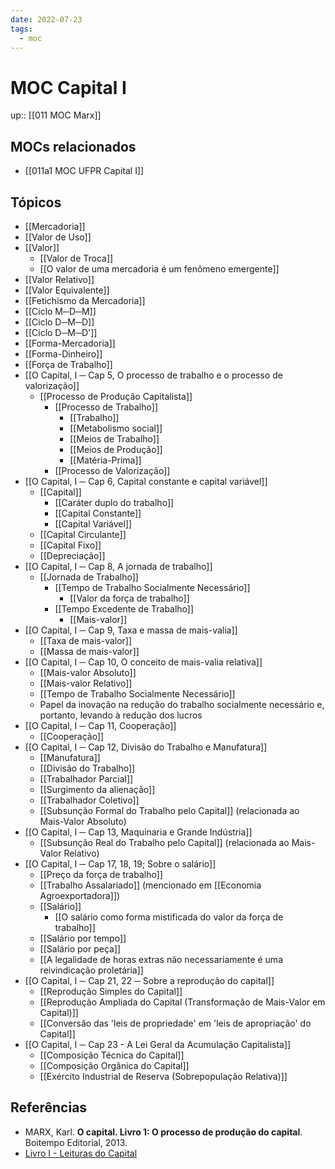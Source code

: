 ```yaml
---
date: 2022-07-23
tags:
  - moc 
---
```

# MOC Capital I
up:: [[011 MOC Marx]]

## MOCs relacionados
- [[011a1 MOC UFPR Capital I]]

## Tópicos
- [[Mercadoria]]
- [[Valor de Uso]]
- [[Valor]]
	- [[Valor de Troca]]
	- [[O valor de uma mercadoria é um fenômeno emergente]]
- [[Valor Relativo]]
- [[Valor Equivalente]]
- [[Fetichismo da Mercadoria]]
- [[Ciclo M─D─M]]
- [[Ciclo D─M─D]]
- [[Ciclo D─M─D']]
- [[Forma-Mercadoria]]
- [[Forma-Dinheiro]]
- [[Força de Trabalho]]
- [[O Capital, I ─ Cap 5, O processo de trabalho e o processo de valorização]]
	- [[Processo de Produção Capitalista]]
		- [[Processo de Trabalho]]
			- [[Trabalho]]
			- [[Metabolismo social]]
			- [[Meios de Trabalho]]
			- [[Meios de Produção]]
			- [[Matéria-Prima]]
		- [[Processo de Valorização]]
- [[O Capital, I ─ Cap 6, Capital constante e capital variável]]
	- [[Capital]]
		- [[Caráter duplo do trabalho]]
		- [[Capital Constante]]
		- [[Capital Variável]]
	- [[Capital Circulante]]
	- [[Capital Fixo]]
	- [[Depreciação]]
- [[O Capital, I ─ Cap 8, A jornada de trabalho]]
	- [[Jornada de Trabalho]]
		- [[Tempo de Trabalho Socialmente Necessário]]
			- [[Valor da força de trabalho]]
		- [[Tempo Excedente de Trabalho]]
			- [[Mais-valor]]
- [[O Capital, I ─ Cap 9, Taxa e massa de mais-valia]]
	- [[Taxa de mais-valor]]
	- [[Massa de mais-valor]]
- [[O Capital, I ─ Cap 10, O conceito de mais-valia relativa]]
	- [[Mais-valor Absoluto]]
	- [[Mais-valor Relativo]]
	- [[Tempo de Trabalho Socialmente Necessário]]
	- Papel da inovação na redução do trabalho socialmente necessário e, portanto, levando à redução dos lucros
- [[O Capital, I ─ Cap 11, Cooperação]]
	- [[Cooperação]]
- [[O Capital, I ─ Cap 12, Divisão do Trabalho e Manufatura]]
	- [[Manufatura]]
	- [[Divisão do Trabalho]]
	- [[Trabalhador Parcial]]
	- [[Surgimento da alienação]]
	- [[Trabalhador Coletivo]]
	- [[Subsunção Formal do Trabalho pelo Capital]] (relacionada ao Mais-Valor Absoluto)
- [[O Capital, I ─ Cap 13, Maquinaria e Grande Indústria]]
	- [[Subsunção Real do Trabalho pelo Capital]] (relacionada ao Mais-Valor Relativo)
- [[O Capital, I ─ Cap 17, 18, 19; Sobre o salário]]
	- [[Preço da força de trabalho]]
	- [[Trabalho Assalariado]] (mencionado em [[Economia Agroexportadora]])
	- [[Salário]]
		- [[O salário como forma mistificada do valor da força de trabalho]]
	- [[Salário por tempo]]
	- [[Salário por peça]]
	- [[A legalidade de horas extras não necessariamente é uma reivindicação proletária]]
- [[O Capital, I ─ Cap 21, 22 ─ Sobre a reprodução do capital]]
	- [[Reprodução Simples do Capital]]
	- [[Reprodução Ampliada do Capital (Transformação de Mais-Valor em Capital)]]
	- [[Conversão das 'leis de propriedade' em 'leis de apropriação' do Capital]]
- [[O Capital, I ─ Cap 23 - A Lei Geral da Acumulação Capitalista]]
	- [[Composição Técnica do Capital]]
	- [[Composição Orgânica do Capital]]
	- [[Exército Industrial de Reserva (Sobrepopulação Relativa)]]


## Referências
- MARX, Karl. **O capital. Livro 1: O processo de produção do capital**. Boitempo Editorial, 2013.
- [Livro I - Leituras do Capital](http://www.leiturasdocapital.ufpr.br/?page_id=40)